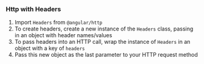 ### Http with Headers
1. Import `Headers` from `@angular/http`
2. To create headers, create a new instance of the `Headers` class, passing in an object with header names/values
3. To pass headers into an HTTP call, wrap the instance of `Headers` in an object with a key of `headers`
4. Pass this new object as the last parameter to your HTTP request method

